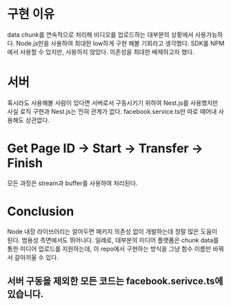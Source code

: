 # 구현 이유
data chunk를 연속적으로 처리해 비디오를 업로드하는 대부분의 상황에서 사용가능하다. Node.js만을 사용하여 최대한 low하게 구현 해볼 기회라고 생각했다. SDK를 NPM에서 사용할 수 있지만, 사용하지 않았다. 의존성을 최대한 배제하고자 했다.

# 서버
혹시라도 사용해볼 사람이 있다면 서버로서 구동시키기 위하여 Nest.js를 사용했지만 사실 로직 구현과 Nest.js는 전혀 관계가 없다. facebook.service.ts만 따로 떼어내 사용해도 상관없다.

# Get Page ID -> Start -> Transfer -> Finish
모든 과정은 stream과 buffer를 사용하여 처리된다. 

# Conclusion
Node 내장 라이브러리는 알아두면 패키지 의존성 없이 개발하는데 정말 많은 도움이 된다. 범용성 측면에서도 뛰어나다. 일례로, 대부분의 미디어 플랫폼은 chunk data를 통한 미디어 업로드를 지원하는데,
이 repo에서 구현하는 방식을 그냥 함수 이름만 바꿔서 갈아끼울 수 있다.

## 서버 구동을 제외한 모든 코드는 facebook.serivce.ts에 있습니다.
